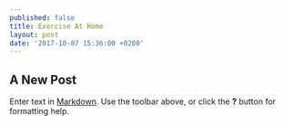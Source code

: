 ```yaml
---
published: false
title: Exercise At Home
layout: post
date: '2017-10-07 15:36:00 +0200'
---
```

## A New Post

Enter text in [Markdown](http://daringfireball.net/projects/markdown/). Use the toolbar above, or click the **?** button for formatting help.
